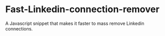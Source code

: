 # Fast-Linkedin-connection-remover
A Javascript snippet that makes it faster to mass remove Linkedin connections.
